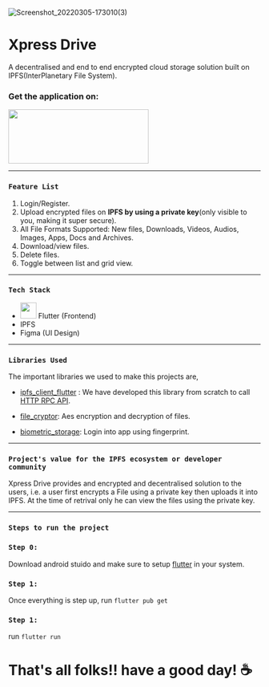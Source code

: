 ![Screenshot_20220305-173010(3)](https://user-images.githubusercontent.com/22388017/156882234-c4ed772d-555f-47ca-a7c8-53350a7d5361.jpg)

# Xpress Drive

A decentralised and end to end encrypted cloud storage solution built on IPFS(InterPlanetary File System).

### Get the application on:
 <a href="https://play.google.com/store/apps/details?id=com.codedecoders.xpress_drive"><img src="https://user-images.githubusercontent.com/22388017/157868292-a481ed09-fa25-47f5-880d-1cfd4078afd9.png" width="280" height="108"/></a>
 
---

### `Feature List`
1. Login/Register.
2. Upload encrypted files on **IPFS by using a private key**(only visible to you, making it super secure).
3. All File Formats Supported: New files, Downloads, Videos, Audios, Images, Apps, Docs and Archives.
4. Download/view files.
5. Delete files.
6. Toggle between list and grid view.

---

### `Tech Stack`
* <img src="https://user-images.githubusercontent.com/22388017/157873532-6287ed4a-e305-4ba8-9879-b315cc7104fa.png" width="32" height="32"/> Flutter (Frontend)
* IPFS
* Figma (UI Design)

--- 

### `Libraries Used`
The important libraries we used to make this projects are,

* [ipfs_client_flutter](https://pub.dev/packages/ipfs_client_flutter) : We have developed this library from scratch to call [HTTP RPC API](https://docs.ipfs.io/reference/http/api/).

* [file_cryptor](https://pub.dev/packages/file_cryptor): Aes encryption and decryption of files.
* [biometric_storage](https://pub.dev/packages/biometric_storage): Login into app using fingerprint. 

--- 

### `Project's value for the IPFS ecosystem or developer community`
Xpress Drive provides and encrypted and decentralised solution to the users, i.e. a user first encrypts a File using a private key then uploads it into IPFS. At the time of retrival only he can view the files using the private key. 

--- 

### `Steps to run the project`
### `Step 0:`
Download android stuido and make sure to setup [flutter](https://docs.flutter.dev/get-started/install) in your system.
### `Step 1:`
Once everything is step up, run `flutter pub get`
### `Step 1:`
run `flutter run`

# That's all folks!! have a good day! :coffee:
